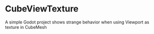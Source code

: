 # CubeViewTexture
A simple Godot project shows strange behavior when using Viewport as texture in CubeMesh
